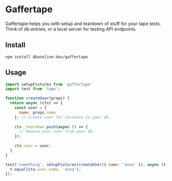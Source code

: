 # Gaffertape

Gaffertape helps you with setup and teardown of stuff for your tape tests.
Think of db entries, or a local server for testing API endpoints.

## Install

```
npm install @baseline-dev/gaffertape
```

## Usage

```javascript
import setupFixtures from 'gaffertape'
import test from 'tape';

function createUser(props) {
  return async (ctx) => {
    const user = {
      name: props.name
    }; // Create user for instance in your db.
        
    ctx._teardown.push(async () => {
      // Remove your user from your db.
    });
        
    ctx.user = user;
  }
}

test('something', setupFixtures(createUser({ name: 'anna' }), async (t) => {
  t.equal(ctx.user.name, 'anna');
});

```